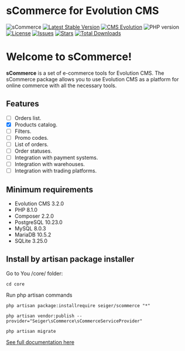 # sCommerce for Evolution CMS
![sCommerce](https://repository-images.githubusercontent.com/683186810/d71c1c9b-f143-4000-8125-5104eeee067b)
[![Latest Stable Version](https://img.shields.io/packagist/v/seiger/sCommerce?label=version)](https://packagist.org/packages/seiger/scommerce)
[![CMS Evolution](https://img.shields.io/badge/CMS-Evolution-brightgreen.svg)](https://github.com/evolution-cms/evolution)
![PHP version](https://img.shields.io/packagist/php-v/seiger/scommerce)
[![License](https://img.shields.io/packagist/l/seiger/scommerce)](https://packagist.org/packages/seiger/scommerce)
[![Issues](https://img.shields.io/github/issues/Seiger/sCommerce)](https://github.com/Seiger/sCommerce/issues)
[![Stars](https://img.shields.io/packagist/stars/Seiger/scommerce)](https://packagist.org/packages/seiger/scommerce)
[![Total Downloads](https://img.shields.io/packagist/dt/seiger/scommerce)](https://packagist.org/packages/seiger/scommerce)

# Welcome to sCommerce!

**sCommerce** is a set of e-commerce tools for Evolution CMS.
The sCommerce package allows you to use Evolution CMS as a platform
for online commerce with all the necessary tools.

## Features

- [ ] Orders list.
- [x] Products catalog.
- [ ] Filters.
- [ ] Promo codes.
- [ ] List of orders.
- [ ] Order statuses.
- [ ] Integration with payment systems.
- [ ] Integration with warehouses.
- [ ] Integration with trading platforms.

## Minimum requirements

- Evolution CMS 3.2.0
- PHP 8.1.0
- Composer 2.2.0
- PostgreSQL 10.23.0
- MySQL 8.0.3
- MariaDB 10.5.2
- SQLite 3.25.0

## Install by artisan package installer

Go to You /core/ folder:

```console
cd core
```

Run php artisan commands

```console
php artisan package:installrequire seiger/scommerce "*"
```

```console
php artisan vendor:publish --provider="Seiger\sCommerce\sCommerceServiceProvider"
```

```console
php artisan migrate
```

[See full documentation here](https://seiger.github.io/sCommerce/)